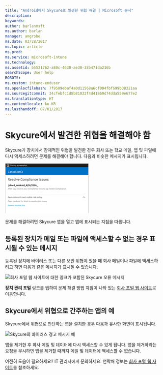 ```yaml
---
title: "Android에서 Skycure로 발견한 위협 해결 | Microsoft 문서"
description: 
keywords: 
author: barlanmsft
ms.author: barlan
manager: angrobe
ms.date: 03/28/2017
ms.topic: article
ms.prod: 
ms.service: microsoft-intune
ms.technology: 
ms.assetid: b5521762-a80c-4630-ae30-38b471da216b
searchScope: User help
ROBOTS: 
ms.custom: intune-enduser
ms.openlocfilehash: 7f9509ebaf4a0d11568a6cf094fbf699b38321aa
ms.sourcegitcommit: 34cfebfc1d8b81032f4d41869d74dda559e677e2
ms.translationtype: HT
ms.contentlocale: ko-KR
ms.lasthandoff: 07/01/2017
---
```

# <a name="you-need-to-resolve-a-threat-found-by-skycure"></a>Skycure에서 발견한 위협을 해결해야 함

Skycure가 장치에서 잠재적인 위협을 발견한 경우 회사 또는 학교 메일, 앱 및 파일에 다시 액세스하려면 문제를 해결해야 합니다. 다음과 비슷한 메시지가 표시됩니다.

![Skycure가 장치에서 위협 발견](./media/lookout-threat-found-android.png)

문제를 해결하려면 Skycure 앱을 열고 앱에 표시되는 지침을 따릅니다.

## <a name="what-you-might-see-if-your-enrolled-device-is-blocked-from-accessing-email-or-files"></a>등록된 장치가 메일 또는 파일에 액세스할 수 없는 경우 표시될 수 있는 메시지

등록된 장치에 바이러스 또는 다른 보안 위협이 있을 때 회사 메일이나 파일에 액세스하려고 하면 다음과 같은 메시지가 표시될 수 있습니다.

![회사 포털 웹 사이트에 대한 링크가 포함된 Skycure 오류 메시지](./media/skycure-list-of-potential-issues-android.png)

**장치 관리 포털** 링크를 탭하여 문제 해결 방법 지침이 나와 있는 [회사 포털 웹 사이트](http://portal.manage.microsoft.com)로 이동합니다.

## <a name="example-of-an-app-that-skycure-sees-as-a-threat"></a>Skycure에서 위협으로 간주하는 앱의 예

Skycure에서 위협으로 판단하는 앱을 설치한 경우 다음과 유사한 화면이 표시됩니다.

![Skycure의 바이러스 경고 메시지 예](./media/skycure-virus-alert-android.png)

앱을 제거한 후 회사 메일 및 데이터에 다시 액세스할 수 있게 됩니다. 앱을 제거하라는 요청을 무시하면 앱을 제거할 때까지 메일 및 데이터에 액세스할 수 없습니다.

여전히 도움이 필요하세요? IT 관리자에게 문의하세요. 연락처 정보는 [회사 포털 웹 사이트](http://portal.manage.microsoft.com)를 참조하세요.
